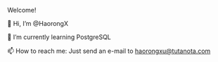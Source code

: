 Welcome!

👋 Hi, I’m @HaorongX

🌱 I’m currently learning PostgreSQL

📫 How to reach me: Just send an e-mail to haorongxu@tutanota.com
